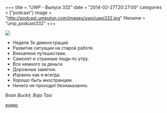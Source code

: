 +++
title = "UWP - Выпуск 332"
date = "2014-02-27T20:27:00"
categories = ["podcast"]
image = "http://podcast.umputun.com/images/uwp/uwp332.jpg"
filename = "ump_podcast332"
+++

![](https://podcast.umputun.com/images/uwp/uwp332.jpg)

- Неделя 3х демонстраций.
- Развитие ситуации на старой работе.
- Внезапное путешествие.
- Самолет и странные люди по утру.
- Все немного за деньги.
- Дорожные заметки.
- Израиль как и всегда.
- Хорошо быть иностранцем.
- Ничего не проходит безнаказанно.

_Brain Buckit, Baja Taxi_

[аудио](https://podcast.umputun.com/media/ump_podcast332.mp3)
<audio src="https://podcast.umputun.com/media/ump_podcast332.mp3" preload="none"></audio>
